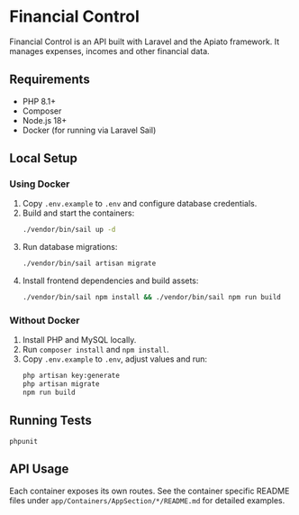 # Financial Control

Financial Control is an API built with Laravel and the Apiato framework. It manages expenses, incomes and other financial data.

## Requirements
- PHP 8.1+
- Composer
- Node.js 18+
- Docker (for running via Laravel Sail)

## Local Setup

### Using Docker
1. Copy `.env.example` to `.env` and configure database credentials.
2. Build and start the containers:
   ```bash
   ./vendor/bin/sail up -d
   ```
3. Run database migrations:
   ```bash
   ./vendor/bin/sail artisan migrate
   ```
4. Install frontend dependencies and build assets:
   ```bash
   ./vendor/bin/sail npm install && ./vendor/bin/sail npm run build
   ```

### Without Docker
1. Install PHP and MySQL locally.
2. Run `composer install` and `npm install`.
3. Copy `.env.example` to `.env`, adjust values and run:
   ```bash
   php artisan key:generate
   php artisan migrate
   npm run build
   ```

## Running Tests
```
phpunit
```

## API Usage
Each container exposes its own routes. See the container specific README files under `app/Containers/AppSection/*/README.md` for detailed examples.
